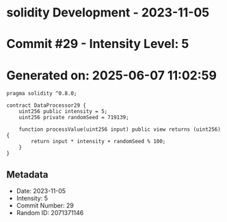 ﻿# solidity Development - 2023-11-05
# Commit #29 - Intensity Level: 5
# Generated on: 2025-06-07 11:02:59
```solidity
pragma solidity ^0.8.0;

contract DataProcessor29 {
    uint256 public intensity = 5;
    uint256 private randomSeed = 719139;

    function processValue(uint256 input) public view returns (uint256) {
        return input * intensity + randomSeed % 100;
    }
}
```
## Metadata
- Date: 2023-11-05
- Intensity: 5
- Commit Number: 29
- Random ID: 2071371146
